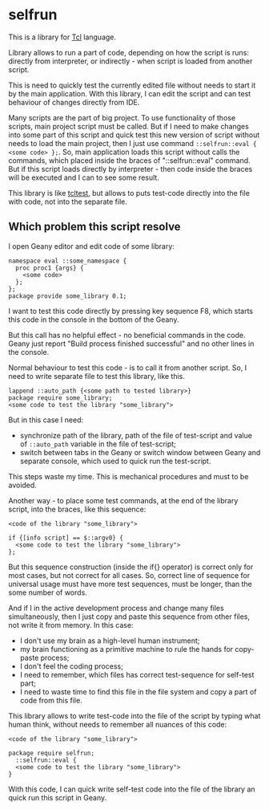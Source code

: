 # selfrun
This is a library for [Tcl](https://tcl.tk/) language.

Library allows to run a part of code, depending on how the script is runs: directly from interpreter, or indirectly - when script is loaded from another script.

This is need to quickly test the currently edited file without needs to start it by the main application.
With this library, I can edit the script and can test behaviour of changes directly from IDE.

Many scripts are the part of big project.
To use functionality of those scripts, main project script must be called.
But if I need to make changes into some part of this script and quick test this new version of script without needs to load the main project, then I just use command `::selfrun::eval { <some code> };`.
So, main application loads this script without calls the commands, which placed inside the braces of "::selfrun::eval" command.
But if this script loads directly by interpreter - then code inside the braces will be executed and I can to see some result.

This library is like [tcltest](https://wiki.tcl-lang.org/page/tcltest), but allows to puts test-code directly into the file with code, not into the separate file.

## Which problem this script resolve

I open Geany editor and edit code of some library:
```
namespace eval ::some_namespace {
  proc proc1 {args} {
    <some code>
  };
};
package provide some_library 0.1;
```

I want to test this code directly by pressing key sequence F8, which starts this code in the console in the bottom of the Geany.

But this call has no helpful effect - no beneficial commands in the code.
Geany just report "Build process finished successful" and no other lines in the console.

Normal behaviour to test this code - is to call it from another script.
So, I need to write separate file to test this library, like this.
```
lappend ::auto_path {<some path to tested library>}
package require some_library;
<some code to test the library "some_library">
```

But in this case I need:
- synchronize path of the library, path of the file of test-script and value of `::auto_path` variable in the file of test-script;
- switch between tabs in the Geany or switch window between Geany and separate console, which used to quick run the test-script.

This steps waste my time.
This is mechanical procedures and must to be avoided.

Another way - to place some test commands, at the end of the library script, into the braces, like this sequence:
```
<code of the library "some_library">

if {[info script] == $::argv0} {
  <some code to test the library "some_library">
};
```

But this sequence construction (inside the if{} operator) is correct only for most cases, but not correct for all cases.
So, correct line of sequence for universal usage must have more test sequences, must be longer, than the some number of words.

And if I in the active development process and change many files simultaneously, then I just copy and paste this sequence from other files, not write it from memory.
In this case:
- I don't use my brain as a high-level human instrument;
- my brain functioning as a primitive machine to rule the hands for copy-paste process;
- I don't feel the coding process;
- I need to remember, which files has correct test-sequence for self-test part;
- I need to waste time to find this file in the file system and copy a part of code from this file.

This library allows to write test-code into the file of the script by typing what human think, without needs to remember all nuances of this code:
```
<code of the library "some_library">

package require selfrun;
  ::selfrun::eval {
  <some code to test the library "some_library">
}
```

With this code, I can quick write self-test code into the file of the library an quick run this script in Geany.
